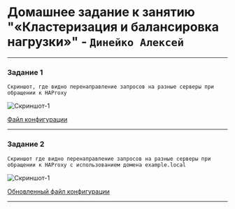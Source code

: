 # Домашнее задание к занятию "«Кластеризация и балансировка нагрузки»" - `Динейко Алексей`


---

### Задание 1

`Cкриншот, где видно перенаправление запросов на разные серверы при обращении к HAProxy`

![Скриншот-1](https://github.com/Neoju5t/klaster_and_balans/blob/de037294ccaafc299ae3e62fa53528a4dfd9e7f5/img/%D0%A1%D0%BD%D0%B8%D0%BC%D0%BE%D0%BA%20%D1%8D%D0%BA%D1%80%D0%B0%D0%BD%D0%B0%202024-12-17%20%D0%B2%2000.11.47.png)

[Файл конфигурации](https://github.com/Neoju5t/klaster_and_balans/blob/1d186402a0a7b54816da0288da363dfb5f5175b3/img/haproxy.cfg)

---

### Задание 2

`Скриншот где видно перенаправление запросов на разные серверы при обращении к HAProxy c использованием домена example.local`

![Скриншот-1](https://github.com/Neoju5t/klaster_and_balans/blob/dbd3c0a6ab76bf5422820a131c73259c6b8d55b2/img/%D0%A1%D0%BD%D0%B8%D0%BC%D0%BE%D0%BA%20%D1%8D%D0%BA%D1%80%D0%B0%D0%BD%D0%B0%202024-12-17%20%D0%B2%2000.36.30.png)

[Обновленный файл конфигурации](https://github.com/Neoju5t/klaster_and_balans/blob/dbd3c0a6ab76bf5422820a131c73259c6b8d55b2/img/haproxy2.0.cfg)

---
